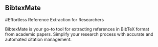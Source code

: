 ## BibtexMate
#Effortless Reference Extraction for Researchers

BibtexMate is your go-to tool for extracting references in BibTeX format from academic papers. Simplify your research process with accurate and automated citation management.

